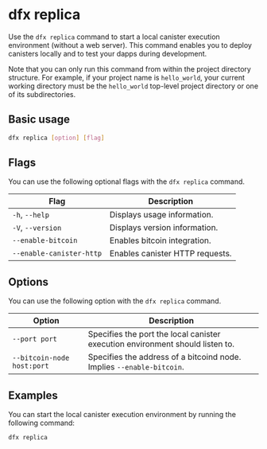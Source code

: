 # dfx replica

Use the `dfx replica` command to start a local canister execution environment (without a web server). This command enables you to deploy canisters locally and to test your dapps during development.

Note that you can only run this command from within the project directory structure. For example, if your project name is `hello_world`, your current working directory must be the `hello_world` top-level project directory or one of its subdirectories.

## Basic usage

``` bash
dfx replica [option] [flag]
```

## Flags

You can use the following optional flags with the `dfx replica` command.

| Flag              | Description                   |
|-------------------|-------------------------------|
| `-h`, `--help`    | Displays usage information.   |
| `-V`, `--version` | Displays version information. |
| `--enable-bitcoin`| Enables bitcoin integration.  |
| `--enable-canister-http` | Enables canister HTTP requests. |

## Options

You can use the following option with the `dfx replica` command.

| Option                    | Description                                                                   |
|---------------------------|-------------------------------------------------------------------------------|
| `--port port`             | Specifies the port the local canister execution environment should listen to. |
| `--bitcoin-node host:port` | Specifies the address of a bitcoind node.  Implies `--enable-bitcoin`. |

## Examples

You can start the local canister execution environment by running the following command:

``` bash
dfx replica
```
